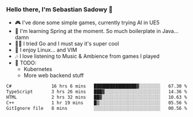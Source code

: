 ### Hello there, I'm Sebastian Sadowy 👋

 - 🎮 I've done some simple games, currently trying AI in UE5
 - 🍃 I'm learning Spring at the moment. So much boilerplate in Java... damn 
 - 🏃‍♀️ I tried Go and I must say it's super cool
 - 🐧 I enjoy Linux... and VIM
 - 🎶 I love listening to Music & Ambience from games I played
 - 🌱 TODO:
   * Kubernetes
   * More web backend stuff
<!--START_SECTION:waka-->

```txt
C#               16 hrs 6 mins   ████████████████▓░░░░░░░░   67.30 %
TypeScript       3 hrs 26 mins   ███▓░░░░░░░░░░░░░░░░░░░░░   14.36 %
HTML             2 hrs 32 mins   ██▓░░░░░░░░░░░░░░░░░░░░░░   10.63 %
C++              1 hr 19 mins    █▒░░░░░░░░░░░░░░░░░░░░░░░   05.56 %
GitIgnore file   8 mins          ░░░░░░░░░░░░░░░░░░░░░░░░░   00.56 %
```

<!--END_SECTION:waka-->
